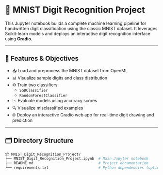 # 🧠 MNIST Digit Recognition Project

This Jupyter notebook builds a complete machine learning pipeline for handwritten digit classification using the classic MNIST dataset. It leverages Scikit-learn models and deploys an interactive digit recognition interface using **Gradio**.

---

## 🚀 Features & Objectives

- 📥 Load and preprocess the MNIST dataset from OpenML
- 📊 Visualize sample digits and class distribution
- ⚙️ Train two classifiers:
  - `SGDClassifier`
  - `RandomForestClassifier`
- 📉 Evaluate models using accuracy scores
- 🔍 Visualize misclassified examples
- 🌐 Deploy an interactive Gradio web app for real-time digit drawing and prediction

---

## 🗂️ Directory Structure

```bash
📦 MNIST_Digit_Recognition_Project/
├── MNIST_Digit_Recognition_Project.ipynb  # Main Jupyter notebook
├── README.md                              # Project documentation
└── requirements.txt                       # Python dependencies (optional)
